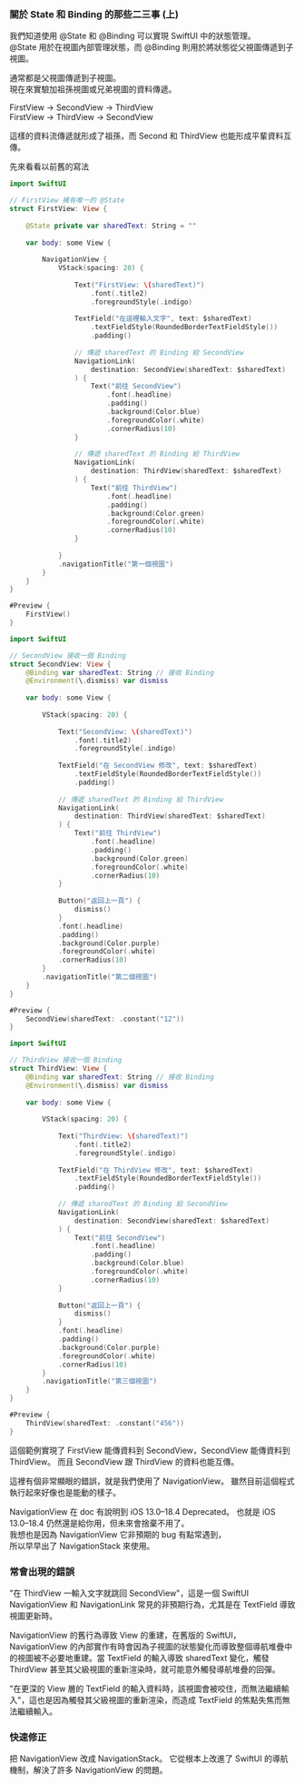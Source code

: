 
### 關於 State 和 Binding 的那些二三事 (上)

我們知道使用 @State 和 @Binding 可以實現 SwiftUI 中的狀態管理。  
@State 用於在視圖內部管理狀態，而 @Binding 則用於將狀態從父視圖傳遞到子視圖。

通常都是父視圖傳遞到子視圖。  
現在來實驗加祖孫視圖或兄弟視圖的資料傳遞。

FirstView -> SecondView -> ThirdView   
FirstView -> ThirdView -> SecondView

這樣的資料流傳遞就形成了祖孫，而 Second 和 ThirdView 也能形成平輩資料互傳。

先來看看以前舊的寫法
```swift
import SwiftUI

// FirstView 擁有唯一的 @State
struct FirstView: View {
    
    @State private var sharedText: String = ""
    
    var body: some View {
        
        NavigationView {
            VStack(spacing: 20) {
                
                Text("FirstView: \(sharedText)")
                    .font(.title2)
                    .foregroundStyle(.indigo)
                
                TextField("在這裡輸入文字", text: $sharedText)
                    .textFieldStyle(RoundedBorderTextFieldStyle())
                    .padding()
                
                // 傳遞 sharedText 的 Binding 給 SecondView
                NavigationLink(
                    destination: SecondView(sharedText: $sharedText)
                ) {
                    Text("前往 SecondView")
                        .font(.headline)
                        .padding()
                        .background(Color.blue)
                        .foregroundColor(.white)
                        .cornerRadius(10)
                }
                
                // 傳遞 sharedText 的 Binding 給 ThirdView
                NavigationLink(
                    destination: ThirdView(sharedText: $sharedText)
                ) {
                    Text("前往 ThirdView")
                        .font(.headline)
                        .padding()
                        .background(Color.green)
                        .foregroundColor(.white)
                        .cornerRadius(10)
                }
                
            }
            .navigationTitle("第一個視圖")
        }
    }
}

#Preview {
    FirstView()
}
```

```swift
import SwiftUI

// SecondView 接收一個 Binding
struct SecondView: View {
    @Binding var sharedText: String // 接收 Binding
    @Environment(\.dismiss) var dismiss
    
    var body: some View {
        
        VStack(spacing: 20) {
            
            Text("SecondView: \(sharedText)")
                .font(.title2)
                .foregroundStyle(.indigo)
            
            TextField("在 SecondView 修改", text: $sharedText)
                .textFieldStyle(RoundedBorderTextFieldStyle())
                .padding()
            
            // 傳遞 sharedText 的 Binding 給 ThirdView
            NavigationLink(
                destination: ThirdView(sharedText: $sharedText)
            ) {
                Text("前往 ThirdView")
                    .font(.headline)
                    .padding()
                    .background(Color.green)
                    .foregroundColor(.white)
                    .cornerRadius(10)
            }
            
            Button("返回上一頁") {
                dismiss()
            }
            .font(.headline)
            .padding()
            .background(Color.purple)
            .foregroundColor(.white)
            .cornerRadius(10)
        }
        .navigationTitle("第二個視圖")
    }
}

#Preview {
    SecondView(sharedText: .constant("12"))
}
```


```swift
import SwiftUI

// ThirdView 接收一個 Binding
struct ThirdView: View {
    @Binding var sharedText: String // 接收 Binding
    @Environment(\.dismiss) var dismiss
    
    var body: some View {
        
        VStack(spacing: 20) {
            
            Text("ThirdView: \(sharedText)")
                .font(.title2)
                .foregroundStyle(.indigo)
            
            TextField("在 ThirdView 修改", text: $sharedText)
                .textFieldStyle(RoundedBorderTextFieldStyle())
                .padding()
            
            // 傳遞 sharedText 的 Binding 給 SecondView
            NavigationLink(
                destination: SecondView(sharedText: $sharedText)
            ) {
                Text("前往 SecondView")
                    .font(.headline)
                    .padding()
                    .background(Color.blue)
                    .foregroundColor(.white)
                    .cornerRadius(10)
            }
            
            Button("返回上一頁") {
                dismiss()
            }
            .font(.headline)
            .padding()
            .background(Color.purple)
            .foregroundColor(.white)
            .cornerRadius(10)
        }
        .navigationTitle("第三個視圖")
    }
}

#Preview {
    ThirdView(sharedText: .constant("456"))
}
```

這個範例實現了 FirstView 能傳資料到 SecondView，SecondView 能傳資料到 ThirdView。
而且 SecondView 跟 ThirdView 的資料也能互傳。  

這裡有個非常顯眼的錯誤，就是我們使用了 NavigationView。
雖然目前這個程式執行起來好像也是能動的樣子。 

NavigationView 在 doc 有說明到 iOS 13.0–18.4 Deprecated。
也就是 iOS 13.0–18.4 仍然還是給你用，但未來會捨棄不用了。  
我想也是因為 NavigationView 它非預期的 bug 有點常遇到，  
所以早早出了 NavigationStack 來使用。

### 常會出現的錯誤 
"在 ThirdView 一輸入文字就跳回 SecondView"，這是一個 SwiftUI NavigationView 和 NavigationLink 常見的非預期行為，尤其是在 TextField 導致視圖更新時。

NavigationView 的舊行為導致 View 的重建，在舊版的 SwiftUI，NavigationView 的內部實作有時會因為子視圖的狀態變化而導致整個導航堆疊中的視圖被不必要地重建。當 TextField 的輸入導致 sharedText 變化，觸發 ThirdView 甚至其父級視圖的重新渲染時，就可能意外觸發導航堆疊的回彈。

"在更深的 View 層的 TextField 的輸入資料時，該視圖會被咬住，而無法繼續輸入"，這也是因為觸發其父級視圖的重新渲染，而造成 TextField 的焦點失焦而無法繼續輸入。

### 快速修正

把 NavigationView 改成 NavigationStack。
它從根本上改進了 SwiftUI 的導航機制，解決了許多 NavigationView 的問題。